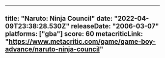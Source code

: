 
---
title: "Naruto: Ninja Council"
date: "2022-04-09T23:38:28.530Z"
releaseDate: "2006-03-07"
platforms: ["gba"]
score: 60
metacriticLink: "https://www.metacritic.com/game/game-boy-advance/naruto-ninja-council"
---
